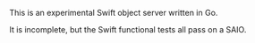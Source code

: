 This is an experimental Swift object server written in Go.

It is incomplete, but the Swift functional tests all pass on a SAIO.

